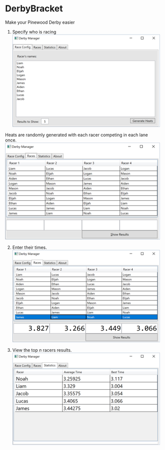 # DerbyBracket
Make your Pinewood Derby easier

1. Specify who is racing
![Configuration tab](https://raw.githubusercontent.com/aeshirey/DerbyBracket/master/_images/configtab.png)

Heats are randomly generated with each racer competing in each lane once.
![Heats generated](https://raw.githubusercontent.com/aeshirey/DerbyBracket/master/_images/racestab1.png)

2. Enter their times.
![Enter times](https://raw.githubusercontent.com/aeshirey/DerbyBracket/master/_images/racestab2.png)

3. View the top _n_ racers results.
![Top results](https://raw.githubusercontent.com/aeshirey/DerbyBracket/master/_images/statisticstab.png)
